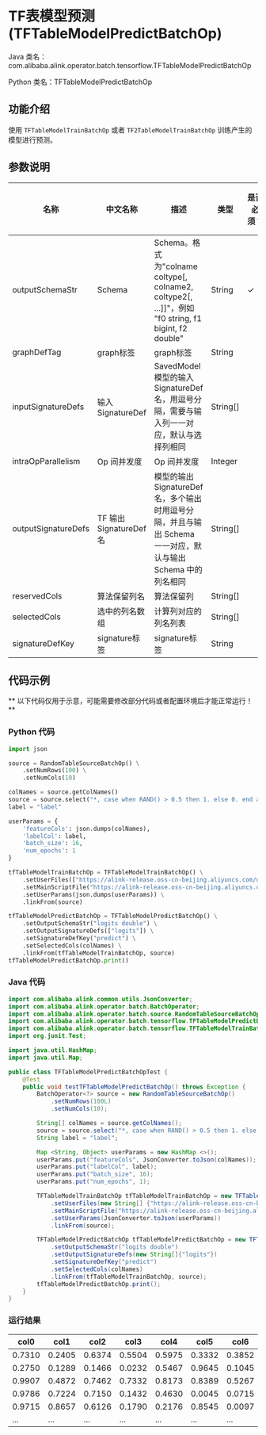 # TF表模型预测 (TFTableModelPredictBatchOp)
Java 类名：com.alibaba.alink.operator.batch.tensorflow.TFTableModelPredictBatchOp

Python 类名：TFTableModelPredictBatchOp


## 功能介绍

使用 `TFTableModelTrainBatchOp` 或者 `TF2TableModelTrainBatchOp` 训练产生的模型进行预测。

## 参数说明

| 名称 | 中文名称 | 描述 | 类型 | 是否必须？ | 取值范围 | 默认值 |
| --- | --- | --- | --- | --- | --- | --- |
| outputSchemaStr | Schema | Schema。格式为"colname coltype[, colname2, coltype2[, ...]]"，例如 "f0 string, f1 bigint, f2 double" | String | ✓ |  |  |
| graphDefTag | graph标签 | graph标签 | String |  |  | "serve" |
| inputSignatureDefs | 输入 SignatureDef | SavedModel 模型的输入 SignatureDef 名，用逗号分隔，需要与输入列一一对应，默认与选择列相同 | String[] |  |  | null |
| intraOpParallelism | Op 间并发度 | Op 间并发度 | Integer |  |  | 4 |
| outputSignatureDefs | TF 输出 SignatureDef 名 | 模型的输出 SignatureDef 名，多个输出时用逗号分隔，并且与输出 Schema 一一对应，默认与输出 Schema 中的列名相同 | String[] |  |  | null |
| reservedCols | 算法保留列名 | 算法保留列 | String[] |  |  | null |
| selectedCols | 选中的列名数组 | 计算列对应的列名列表 | String[] |  |  | null |
| signatureDefKey | signature标签 | signature标签 | String |  |  | "serving_default" |

## 代码示例

** 以下代码仅用于示意，可能需要修改部分代码或者配置环境后才能正常运行！**

### Python 代码
```python
import json

source = RandomTableSourceBatchOp() \
    .setNumRows(100) \
    .setNumCols(10)

colNames = source.getColNames()
source = source.select("*, case when RAND() > 0.5 then 1. else 0. end as label")
label = "label"

userParams = {
    'featureCols': json.dumps(colNames),
    'labelCol': label,
    'batch_size': 16,
    'num_epochs': 1
}

tfTableModelTrainBatchOp = TFTableModelTrainBatchOp() \
    .setUserFiles(["https://alink-release.oss-cn-beijing.aliyuncs.com/data-files/tf_dnn_train.py"]) \
    .setMainScriptFile("https://alink-release.oss-cn-beijing.aliyuncs.com/data-files/tf_dnn_train.py") \
    .setUserParams(json.dumps(userParams)) \
    .linkFrom(source)

tfTableModelPredictBatchOp = TFTableModelPredictBatchOp() \
    .setOutputSchemaStr("logits double") \
    .setOutputSignatureDefs(["logits"]) \
    .setSignatureDefKey("predict") \
    .setSelectedCols(colNames) \
    .linkFrom(tfTableModelTrainBatchOp, source)
tfTableModelPredictBatchOp.print()
```

### Java 代码
```java
import com.alibaba.alink.common.utils.JsonConverter;
import com.alibaba.alink.operator.batch.BatchOperator;
import com.alibaba.alink.operator.batch.source.RandomTableSourceBatchOp;
import com.alibaba.alink.operator.batch.tensorflow.TFTableModelPredictBatchOp;
import com.alibaba.alink.operator.batch.tensorflow.TFTableModelTrainBatchOp;
import org.junit.Test;

import java.util.HashMap;
import java.util.Map;

public class TFTableModelPredictBatchOpTest {
	@Test
	public void testTFTableModelPredictBatchOp() throws Exception {
		BatchOperator<?> source = new RandomTableSourceBatchOp()
			.setNumRows(100L)
			.setNumCols(10);

		String[] colNames = source.getColNames();
		source = source.select("*, case when RAND() > 0.5 then 1. else 0. end as label");
		String label = "label";

		Map <String, Object> userParams = new HashMap <>();
		userParams.put("featureCols", JsonConverter.toJson(colNames));
		userParams.put("labelCol", label);
		userParams.put("batch_size", 16);
		userParams.put("num_epochs", 1);

		TFTableModelTrainBatchOp tfTableModelTrainBatchOp = new TFTableModelTrainBatchOp()
			.setUserFiles(new String[] {"https://alink-release.oss-cn-beijing.aliyuncs.com/data-files/tf_dnn_train.py"})
			.setMainScriptFile("https://alink-release.oss-cn-beijing.aliyuncs.com/data-files/tf_dnn_train.py")
			.setUserParams(JsonConverter.toJson(userParams))
			.linkFrom(source);

		TFTableModelPredictBatchOp tfTableModelPredictBatchOp = new TFTableModelPredictBatchOp()
			.setOutputSchemaStr("logits double")
			.setOutputSignatureDefs(new String[]{"logits"})
			.setSignatureDefKey("predict")
			.setSelectedCols(colNames)
			.linkFrom(tfTableModelTrainBatchOp, source);
		tfTableModelPredictBatchOp.print();
	}
}
```

### 运行结果
col0|col1|col2|col3|col4|col5|col6|col7|col8|col9|label|logits
----|----|----|----|----|----|----|----|----|----|-----|------
0.7310|0.2405|0.6374|0.5504|0.5975|0.3332|0.3852|0.9848|0.8792|0.9412|0|-0.4253
0.2750|0.1289|0.1466|0.0232|0.5467|0.9645|0.1045|0.6251|0.4108|0.7763|0|-0.4099
0.9907|0.4872|0.7462|0.7332|0.8173|0.8389|0.5267|0.8993|0.1339|0.0831|0|-0.3881
0.9786|0.7224|0.7150|0.1432|0.4630|0.0045|0.0715|0.3484|0.3388|0.8594|0|-0.3044
0.9715|0.8657|0.6126|0.1790|0.2176|0.8545|0.0097|0.6923|0.7713|0.7127|0|-0.4693
...|...|...|...|...|...|...|...|...|...|...|...
